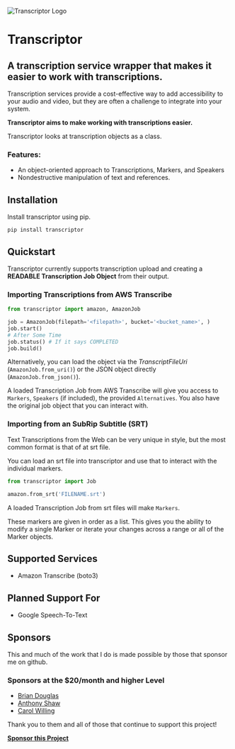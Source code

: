![Transcriptor Logo](https://s3-us-west-2.amazonaws.com/kjaymiller/images/Transcriptor%20Logo%20V1.1.png)
# Transcriptor
## A transcription service wrapper that makes it easier to work with transcriptions.

Transcription services provide a cost-effective way to add accessibility to
your audio and video, but they are often a challenge to integrate into your system.

**Transcriptor aims to make working with transcriptions easier.**

Transcriptor looks at transcription objects as a class.

### Features:

- An object-oriented approach to Transcriptions, Markers, and Speakers
- Nondestructive manipulation of text and references.

## Installation

Install transcriptor using pip.

`pip install transcriptor`


## Quickstart

Transcriptor currently supports transcription upload and 
creating a **READABLE Transcription Job Object** from their output.

### Importing Transcriptions from AWS Transcribe

```python
from transcriptor import amazon, AmazonJob

job = AmazonJob(filepath='<filepath>', bucket='<bucket_name>', )
job.start()
# After Some Time
job.status() # If it says COMPLETED
job.build()
```

Alternatively, you can load the object via the _TranscriptFileUri_
(`AmazonJob.from_uri()`) or the JSON object directly (`AmazonJob.from_json()`).

A loaded Transcription Job from AWS Transcribe will give you access to `Markers`, `Speakers`
(if included), the provided `Alternatives`. You also have the original job
object that you can interact with.

### Importing from an SubRip Subtitle (SRT)

Text Transcriptions from the Web can be very unique in style, but the most
common format is that of at srt file.

You can load an srt file into transcriptor and use that to interact with the
individual markers.

```python
from transcriptor import Job

amazon.from_srt('FILENAME.srt')
```

A loaded Transcription Job from srt files will make `Markers`.

These markers are given in order as a list. This gives you the ability to
modify a single Marker or iterate your changes across a range or all of the
Marker objects.

## Supported Services

- Amazon Transcribe (boto3)

## Planned Support For

- Google Speech-To-Text

## Sponsors
This and much of the work that I do is made possible by those that sponsor me
on github.

### Sponsors at the $20/month and higher Level
- [Brian Douglas](https://github.com/bdougie)
- [Anthony Shaw](https://github.com/tonybaloney)
- [Carol Willing](https://github.com/willingc)

Thank you to them and all of those that continue to support this project!

[**Sponsor this Project**](https://github.com/sponsors/kjaymiller)
